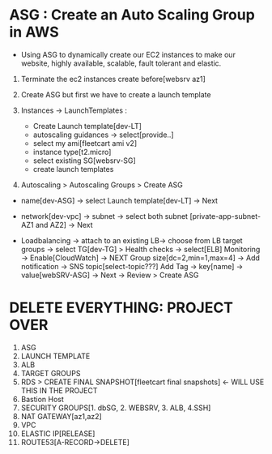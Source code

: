 # ASG : Create an Auto Scaling Group in AWS
- Using ASG to dynamically create our EC2 instances to make our website, highly available, scalable, fault tolerant and elastic.

1. Terminate the ec2 instances create before[websrv az1]
2. Create ASG but first we have to create a launch template
3. Instances -> LaunchTemplates :
   -  Create Launch template[dev-LT]
   -  autoscaling guidances -> select[provide..]
   -  select my ami[fleetcart ami v2]
   -   instance type[t2.micro]
   -   select existing SG[websrv-SG]
   -  create launch templates

4. Autoscaling > Autoscaling Groups > Create ASG
  - name[dev-ASG] -> select Launch template[dev-LT] -> Next
  - network[dev-vpc] -> subnet -> select both subnet [private-app-subnet-AZ1 and AZ2] -> Next
    
- Loadbalancing -> attach to an existing LB-> choose from LB target groups -> select TG[dev-TG] >
Health checks -> select[ELB]
Monitoring -> Enable[CloudWatch] -> NEXT
Group size[dc=2,min=1,max=4] -> 
Add notification -> SNS topic[select-topic???] 
Add Tag -> key[name] -> value[webSRV-ASG] -> Next -> Review > Create ASG


# DELETE EVERYTHING: PROJECT OVER
1. ASG
2. LAUNCH TEMPLATE
3. ALB
4. TARGET GROUPS
5. RDS > CREATE FINAL SNAPSHOT[fleetcart final snapshots] <- WILL USE THIS IN THE PROJECT
6. Bastion Host
7. SECURITY GROUPS[1. dbSG, 2. WEBSRV, 3. ALB, 4.SSH]
8. NAT GATEWAY[az1,az2]
9. VPC
10. ELASTIC IP[RELEASE]
11. ROUTE53[A-RECORD->DELETE]

